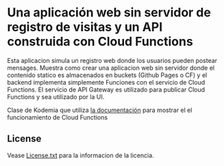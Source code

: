 # Una aplicación web sin servidor de registro de visitas y un API  construida con Cloud Functions

Esta aplicacion simula un registro web donde los usuarios pueden postear mensages. Muestra como crear una aplicacion web sin servidor donde el contenido statico es almacenados en buckets (Github Pages o CF)  y el backend implementa simplemente Funciones con el servicio de Cloud Functions. El servicio de API Gateway es utilizado para publicar Cloud Functions y sea utilizado por la UI.

Clase de Kodemia que utiliza [la documentación](https://console.bluemix.net/docs/tutorials/serverless-api-webapp.html) para mostrar el el funcionamiento de Cloud Functions

## License

Vease [License.txt](License.txt) para la informacion de la licencia.
